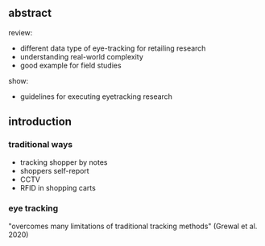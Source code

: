 <!-- META
{"title":"Utilising eye-tracking data in retailing field research: A practical guide","link":"https://www.sciencedirect.com/science/article/pii/S002243592400006X","media":"academic","tags":["eyetracking","guide","datascience"],"short":{"en":"eye tracking for physical store","ja":"実店舗のためのアイトラッキング調査"},"importance":2,"hasPage":true,"createdAt":1724372289.684,"updatedAt":1724372715.27,"filename":"1724372289"}
META -->

## abstract
review:
- different data type of eye-tracking for retailing research
- understanding real-world complexity
- good example for field studies

show:
- guidelines for executing eyetracking research

## introduction
### traditional ways
- tracking shopper by notes
- shoppers self-report
- CCTV
- RFID in shopping carts

### eye tracking
"overcomes many limitations of traditional tracking methods" (Grewal et al. 2020)